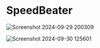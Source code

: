 # SpeedBeater

![Screenshot 2024-09-29 200309](https://github.com/user-attachments/assets/0e16b6c9-9382-462f-83d8-19dc5b5c728c)

![Screenshot 2024-09-30 125601](https://github.com/user-attachments/assets/8cd945ec-06f4-4e2e-bb5b-1e589787539d)

